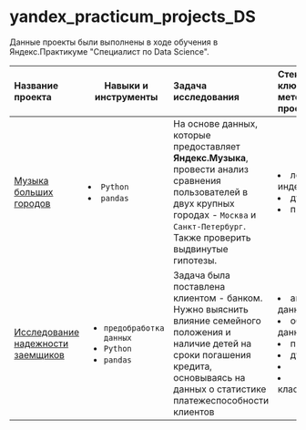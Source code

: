 # yandex_practicum_projects_DS

Данные проекты были выполнены в ходе обучения в Яндекс.Практикуме "Специалист по Data Science".

| Название проекта | Навыки и инструменты | Задача исследования | Стек и ключевые методы проекта |
| :---------------------- | ----------------------- | :---------------------- | :---------------------- |
| [Музыка больших городов](https://github.com/Menduone/yandex_practicum_projects_DS/tree/main/big_city_music) |<li>`Python`<li>`pandas`| На основе данных, которые предоставляет **Яндекс.Музыка**, провести анализ сравнения пользователей в двух крупных городах - `Москва` и `Санкт-Петербург`. Также проверить выдвинутые гипотезы.| <li>логическая индексация; <li>дубликаты; <li>пропуски|
| [Исследование надежности заемщиков](https://github.com/Menduone/yandex_practicum_projects_DS/tree/main/creditor_reliability_research) |<ul><li>`предобработка данных`<li>`Python`<li>`pandas`</li>| Задача была поставлена клиентом - банком. Нужно выяснить влияние семейного положения и наличие детей на сроки погашения кредита, основываясь на данных о статистике платежеспособности клиентов | <li>анализ данных<li>обработка данных<li>пропуски<li>дубликаты<li><li>кластеризация</li>|
